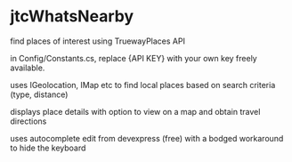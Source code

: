 # jtcWhatsNearby

find places of interest using TruewayPlaces API

in Config/Constants.cs, replace {API KEY} with your own key freely available.

uses IGeolocation, IMap etc to find local places based on search criteria (type, distance)

displays place details with option to view on a map and obtain travel directions

uses autocomplete edit from devexpress (free) with a bodged workaround to hide the keyboard
